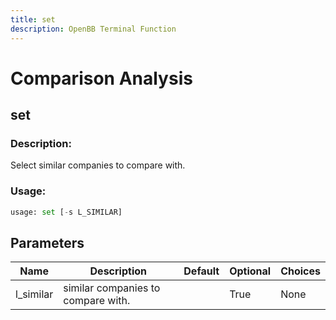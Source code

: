 ```yaml
---
title: set
description: OpenBB Terminal Function
---
```


# Comparison Analysis

## set

### Description: 

Select similar companies to compare with.

### Usage: 
```python
usage: set [-s L_SIMILAR]
```

## Parameters

| Name | Description | Default | Optional | Choices |
| ---- | ----------- | ------- | -------- | ------- |
| l_similar | similar companies to compare with. |  | True | None |


